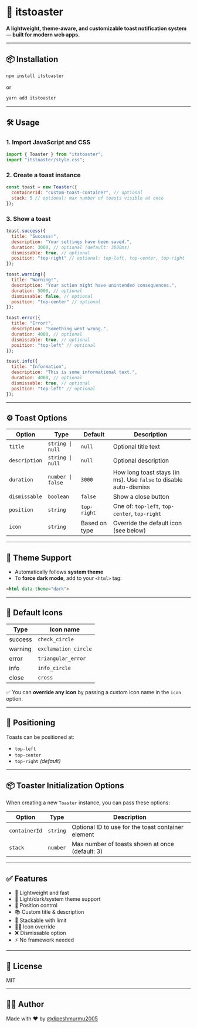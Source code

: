 
# 🔔 itstoaster

**A lightweight, theme-aware, and customizable toast notification system — built for modern web apps.**

---

## 📦 Installation

```bash
npm install itstoaster
```

or

```bash
yarn add itstoaster
```

---

## 🛠️ Usage

### 1. Import JavaScript and CSS

```js
import { Toaster } from "itstoaster";
import "itstoaster/style.css";
```

### 2. Create a toast instance

```js
const toast = new Toaster({
  containerId: "custom-toast-container", // optional
  stack: 5 // optional: max number of toasts visible at once
});
```

### 3. Show a toast

```js
toast.success({
  title: "Success!",
  description: "Your settings have been saved.",
  duration: 3000, // optional (default: 3000ms)
  dismissable: true, // optional
  position: "top-right" // optional: top-left, top-center, top-right
});

toast.warning({
  title: "Warning!",
  description: "Your action might have unintended consequences.",
  duration: 5000, // optional
  dismissable: false, // optional
  position: "top-center" // optional
});

toast.error({
  title: "Error!",
  description: "Something went wrong.",
  duration: 4000, // optional
  dismissable: true, // optional
  position: "top-left" // optional
});

toast.info({
  title: "Information",
  description: "This is some informational text.",
  duration: 4000, // optional
  dismissable: true, // optional
  position: "top-left" // optional
});
```

---

## ⚙️ Toast Options

| Option        | Type              | Default       | Description                                                       |
| ------------- | ----------------- | ------------- | ----------------------------------------------------------------- |
| `title`       | `string \| null`  | `null`        | Optional title text                                               |
| `description` | `string \| null`  | `null`        | Optional description                                              |
| `duration`    | `number \| false` | `3000`        | How long toast stays (in ms). Use `false` to disable auto-dismiss |
| `dismissable` | `boolean`         | `false`       | Show a close button                                               |
| `position`    | `string`          | `top-right`   | One of: `top-left`, `top-center`, `top-right`                     |
| `icon`        | `string`          | Based on type | Override the default icon (see below)                             |

---

## 🌈 Theme Support

- Automatically follows **system theme**
- To **force dark mode**, add to your `<html>` tag:

```html
<html data-theme="dark">
```

---

## 🌟 Default Icons

| Type    | Icon name            |
| ------- | -------------------- |
| success | `check_circle`       |
| warning | `exclamation_circle` |
| error   | `triangular_error`   |
| info    | `info_circle`        |
| close   | `cross`              |

✅ You can **override any icon** by passing a custom icon name in the `icon` option.

---

## 📍 Positioning

Toasts can be positioned at:

- `top-left`
- `top-center`
- `top-right` *(default)*

---

## 📦 Toaster Initialization Options

When creating a new `Toaster` instance, you can pass these options:

| Option        | Type     | Description                                        |
| ------------- | -------- | -------------------------------------------------- |
| `containerId` | `string` | Optional ID to use for the toast container element |
| `stack`       | `number` | Max number of toasts shown at once (default: 3)    |

---

## ✅ Features

- 🚀 Lightweight and fast
- 🎨 Light/dark/system theme support
- 📌 Position control
- 📚 Custom title & description
- 🧱 Stackable with limit
- 🧑‍🎨 Icon override
- ❌ Dismissable option
- ⚡ No framework needed

---

## 📃 License

MIT

---

## 🧑‍💻 Author

Made with ❤️ by [@dipeshmurmu2005](https://github.com/dipeshmurmu2005)
